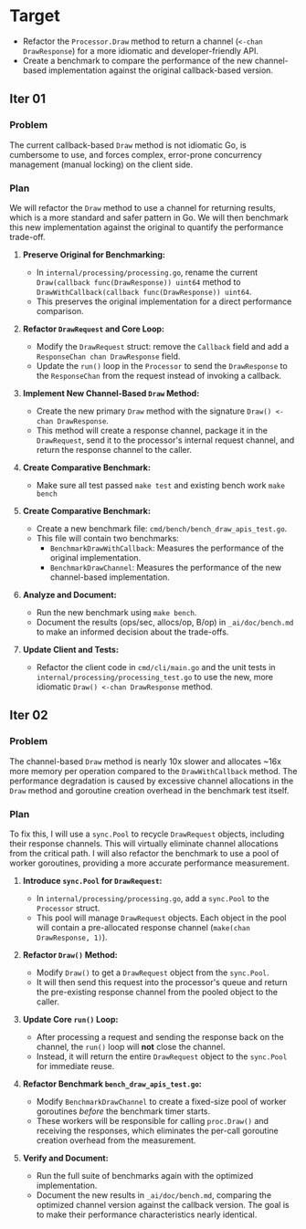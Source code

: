 <!-- Read _ai/doc/*.md first -->

# Target
- Refactor the `Processor.Draw` method to return a channel (`<-chan DrawResponse`) for a more idiomatic and developer-friendly API. 
- Create a benchmark to compare the performance of the new channel-based implementation against the original callback-based version.

## Iter 01
### Problem
The current callback-based `Draw` method is not idiomatic Go, is cumbersome to use, and forces complex, error-prone concurrency management (manual locking) on the client side.

### Plan
We will refactor the `Draw` method to use a channel for returning results, which is a more standard and safer pattern in Go. We will then benchmark this new implementation against the original to quantify the performance trade-off.

1.  **Preserve Original for Benchmarking:**
    *   In `internal/processing/processing.go`, rename the current `Draw(callback func(DrawResponse)) uint64` method to `DrawWithCallback(callback func(DrawResponse)) uint64`.
    *   This preserves the original implementation for a direct performance comparison.

2.  **Refactor `DrawRequest` and Core Loop:**
    *   Modify the `DrawRequest` struct: remove the `Callback` field and add a `ResponseChan chan DrawResponse` field.
    *   Update the `run()` loop in the `Processor` to send the `DrawResponse` to the `ResponseChan` from the request instead of invoking a callback.

3.  **Implement New Channel-Based `Draw` Method:**
    *   Create the new primary `Draw` method with the signature `Draw() <-chan DrawResponse`.
    *   This method will create a response channel, package it in the `DrawRequest`, send it to the processor's internal request channel, and return the response channel to the caller.

4.  **Create Comparative Benchmark:**
    *   Make sure all test passed `make test` and existing bench work `make bench`

4.  **Create Comparative Benchmark:**
    *   Create a new benchmark file: `cmd/bench/bench_draw_apis_test.go`.
    *   This file will contain two benchmarks:
        *   `BenchmarkDrawWithCallback`: Measures the performance of the original implementation.
        *   `BenchmarkDrawChannel`: Measures the performance of the new channel-based implementation.

5.  **Analyze and Document:**
    *   Run the new benchmark using `make bench`.
    *   Document the results (ops/sec, allocs/op, B/op) in `_ai/doc/bench.md` to make an informed decision about the trade-offs.

6.  **Update Client and Tests:**
    *   Refactor the client code in `cmd/cli/main.go` and the unit tests in `internal/processing/processing_test.go` to use the new, more idiomatic `Draw() <-chan DrawResponse` method.

## Iter 02

### Problem
The channel-based `Draw` method is nearly 10x slower and allocates ~16x more memory per operation compared to the `DrawWithCallback` method. The performance degradation is caused by excessive channel allocations in the `Draw` method and goroutine creation overhead in the benchmark test itself.

### Plan
To fix this, I will use a `sync.Pool` to recycle `DrawRequest` objects, including their response channels. This will virtually eliminate channel allocations from the critical path. I will also refactor the benchmark to use a pool of worker goroutines, providing a more accurate performance measurement.

1.  **Introduce `sync.Pool` for `DrawRequest`:**
    *   In `internal/processing/processing.go`, add a `sync.Pool` to the `Processor` struct.
    *   This pool will manage `DrawRequest` objects. Each object in the pool will contain a pre-allocated response channel (`make(chan DrawResponse, 1)`).

2.  **Refactor `Draw()` Method:**
    *   Modify `Draw()` to get a `DrawRequest` object from the `sync.Pool`.
    *   It will then send this request into the processor's queue and return the pre-existing response channel from the pooled object to the caller.

3.  **Update Core `run()` Loop:**
    *   After processing a request and sending the response back on the channel, the `run()` loop will **not** close the channel.
    *   Instead, it will return the entire `DrawRequest` object to the `sync.Pool` for immediate reuse.

4.  **Refactor Benchmark `bench_draw_apis_test.go`:**
    *   Modify `BenchmarkDrawChannel` to create a fixed-size pool of worker goroutines *before* the benchmark timer starts.
    *   These workers will be responsible for calling `proc.Draw()` and receiving the responses, which eliminates the per-call goroutine creation overhead from the measurement.

5.  **Verify and Document:**
    *   Run the full suite of benchmarks again with the optimized implementation.
    *   Document the new results in `_ai/doc/bench.md`, comparing the optimized channel version against the callback version. The goal is to make their performance characteristics nearly identical.